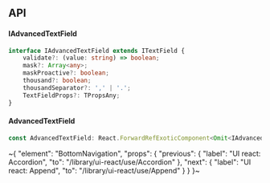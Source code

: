 

## API

#### IAdvancedTextField

```ts
interface IAdvancedTextField extends ITextField {
    validate?: (value: string) => boolean;
    mask?: Array<any>;
    maskProactive?: boolean;
    thousand?: boolean;
    thousandSeparator?: ',' | '.';
    TextFieldProps?: TPropsAny;
}
```

#### AdvancedTextField

```ts
const AdvancedTextField: React.ForwardRefExoticComponent<Omit<IAdvancedTextField, "ref"> & React.RefAttributes<unknown>>;
```


~{
  "element": "BottomNavigation",
  "props": {
    "previous": {
      "label": "UI react: Accordion",
      "to": "/library/ui-react/use/Accordion"
    },
    "next": {
      "label": "UI react: Append",
      "to": "/library/ui-react/use/Append"
    }
  }
}~
